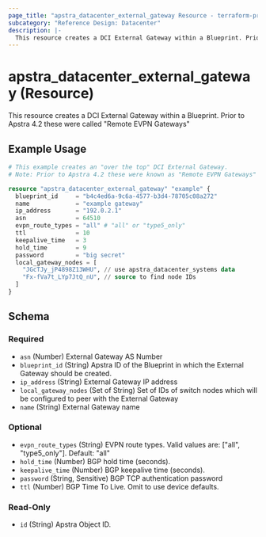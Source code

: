 ```yaml
---
page_title: "apstra_datacenter_external_gateway Resource - terraform-provider-apstra"
subcategory: "Reference Design: Datacenter"
description: |-
  This resource creates a DCI External Gateway within a Blueprint. Prior to Apstra 4.2 these were called "Remote EVPN Gateways"
---
```


# apstra_datacenter_external_gateway (Resource)

This resource creates a DCI External Gateway within a Blueprint. Prior to Apstra 4.2 these were called "Remote EVPN Gateways"


## Example Usage

```terraform
# This example creates an "over the top" DCI External Gateway.
# Note: Prior to Apstra 4.2 these were known as "Remote EVPN Gateways"

resource "apstra_datacenter_external_gateway" "example" {
  blueprint_id     = "b4c4ed6a-9c6a-4577-b3d4-78705c08a272"
  name             = "example gateway"
  ip_address       = "192.0.2.1"
  asn              = 64510
  evpn_route_types = "all" # "all" or "type5_only"
  ttl              = 10
  keepalive_time   = 3
  hold_time        = 9
  password         = "big secret"
  local_gateway_nodes = [
    "JGcTJy_jP4898Z13WHU", // use apstra_datacenter_systems data
    "Fx-fVa7t_LYp7JtQ_nU", // source to find node IDs
  ]
}
```

<!-- schema generated by tfplugindocs -->
## Schema

### Required

- `asn` (Number) External Gateway AS Number
- `blueprint_id` (String) Apstra ID of the Blueprint in which the External Gateway should be created.
- `ip_address` (String) External Gateway IP address
- `local_gateway_nodes` (Set of String) Set of IDs of switch nodes which will be configured to peer with the External Gateway
- `name` (String) External Gateway name

### Optional

- `evpn_route_types` (String) EVPN route types. Valid values are: ["all", "type5_only"]. Default: "all"
- `hold_time` (Number) BGP hold time (seconds).
- `keepalive_time` (Number) BGP keepalive time (seconds).
- `password` (String, Sensitive) BGP TCP authentication password
- `ttl` (Number) BGP Time To Live. Omit to use device defaults.

### Read-Only

- `id` (String) Apstra Object ID.
